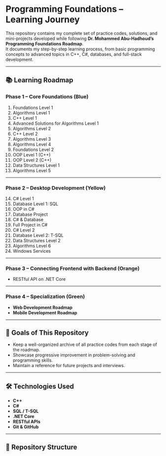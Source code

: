 # Programming Foundations – Learning Journey

This repository contains my complete set of practice codes, solutions, and mini-projects developed while following **Dr. Mohammed Abu-Hadhoud’s Programming Foundations Roadmap**.  
It documents my step-by-step learning process, from basic programming concepts to advanced topics in C++, C#, databases, and full-stack development.

---

## 📚 Learning Roadmap

### **Phase 1 – Core Foundations** (Blue)
1. Foundations Level 1  
2. Algorithms Level 1  
3. C++ Level 1  
4. Advanced Solutions for Algorithms Level 1  
5. Algorithms Level 2  
6. C++ Level 2  
7. Algorithms Level 3  
8. Algorithms Level 4  
9. Foundations Level 2  
10. OOP Level 1 (C++)  
11. OOP Level 2 (C++)  
12. Data Structures Level 1  
13. Algorithms Level 5  

---

### **Phase 2 – Desktop Development** (Yellow)
14. C# Level 1  
15. Database Level 1: SQL  
16. OOP in C#  
17. Database Project  
18. C# & Database  
19. Full Project in C#  
20. C# Level 2  
21. Database Level 2: T-SQL  
22. Data Structures Level 2  
23. Algorithms Level 6  
24. Windows Services  

---

### **Phase 3 – Connecting Frontend with Backend** (Orange)
- RESTful API on .NET Core  

---

### **Phase 4 – Specialization** (Green)
- **Web Development Roadmap**  
- **Mobile Development Roadmap**  

---

## 🎯 Goals of This Repository
- Keep a well-organized archive of all practice codes from each stage of the roadmap.  
- Showcase progressive improvement in problem-solving and programming skills.  
- Maintain a reference for future projects and interviews.  

---

## 🛠️ Technologies Used
- **C++**
- **C#**
- **SQL / T-SQL**
- **.NET Core**
- **RESTful APIs**
- **Git & GitHub**

---

## 📂 Repository Structure
